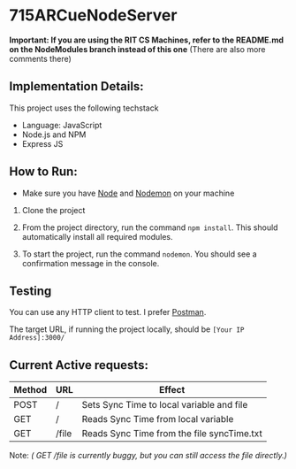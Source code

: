 # 715ARCueNodeServer

**Important: If you are using the RIT CS Machines, refer to the README.md on the NodeModules branch instead of this one**
(There are also more comments there)

## Implementation Details:
This project uses the following techstack
- Language: JavaScript
- Node.js and NPM
- Express JS

## How to Run:

* Make sure you have [Node](https://nodejs.org/en/download/) and [Nodemon](https://www.npmjs.com/package/nodemon) on your machine

1. Clone the project

2. From the project directory, run the command `npm install`. This should automatically install all required modules.

3. To start the project, run the command `nodemon`. You should see a confirmation message in the console.

## Testing

You can use any HTTP client to test. I prefer [Postman](https://www.postman.com/). 

The target URL, if running the project locally, should be `[Your IP Address]:3000/`

## Current Active requests:

| Method | URL   | Effect                                     |
|--------|-------|--------------------------------------------|
| POST   | /     | Sets Sync Time to local variable and file  |
| GET    | /     | Reads Sync Time from local variable        |
| GET    | /file | Reads Sync Time from the file syncTime.txt |  

Note: *( GET /file is currently buggy, but you can still access the file directly.)*
